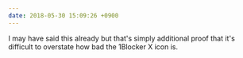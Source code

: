 ```yaml
---
date: 2018-05-30 15:09:26 +0900
---
```

I may have said this already but that's simply additional proof that it's difficult to overstate how bad the 1Blocker X icon is.
